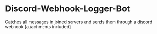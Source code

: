 # Discord-Webhook-Logger-Bot
Catches all messages in joined servers and sends them through a discord webhook [attachments included]

